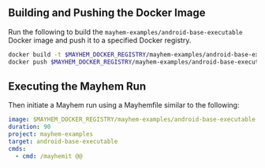 ## Building and Pushing the Docker Image

Run the following to build the `mayhem-examples/android-base-executable` Docker image and push it to a specified Docker registry.

```sh
docker build -t $MAYHEM_DOCKER_REGISTRY/mayhem-examples/android-base-executable .
docker push $MAYHEM_DOCKER_REGISTRY/mayhem-examples/android-base-executable
```

## Executing the Mayhem Run

Then initiate a Mayhem run using a Mayhemfile similar to the following:

```yaml
image: $MAYHEM_DOCKER_REGISTRY/mayhem-examples/android-base-executable:latest
duration: 90
project: mayhem-examples
target: android-base-executable
cmds:
  - cmd: /mayhemit @@
```
